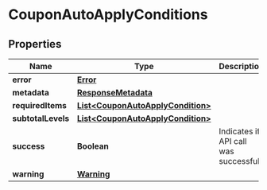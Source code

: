 

# CouponAutoApplyConditions


## Properties

| Name | Type | Description | Notes |
|------------ | ------------- | ------------- | -------------|
|**error** | [**Error**](Error.md) |  |  [optional] |
|**metadata** | [**ResponseMetadata**](ResponseMetadata.md) |  |  [optional] |
|**requiredItems** | [**List&lt;CouponAutoApplyCondition&gt;**](CouponAutoApplyCondition.md) |  |  [optional] |
|**subtotalLevels** | [**List&lt;CouponAutoApplyCondition&gt;**](CouponAutoApplyCondition.md) |  |  [optional] |
|**success** | **Boolean** | Indicates if API call was successful |  [optional] |
|**warning** | [**Warning**](Warning.md) |  |  [optional] |



